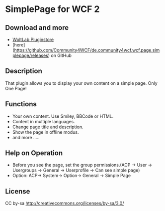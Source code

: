 SimplePage for WCF 2
====================

Download and more
-----------------
- [WoltLab Pluginstore](https://pluginstore.woltlab.com/file/1442-einfache-seite/)
- [here] (https://github.com/Community4WCF/de.community4wcf.wcf.page.simplepage/releases) on GitHub

Description
-----------------
That plugin allows you to display your own content on a simple page.
Only One Page!

Functions
-----------------

- Your own content. Use Smiley, BBCode or HTML.
- Content in multiple languages.
- Change page title and description.
- Show the page in offline modus.
- and more .....



Help on Operation
-----------------
- Before you see the page, set the group permissions.(ACP -> User -> Usergroups -> General -> Userprofile -> Can see simple page)
- Option: ACP-> System-> Option-> General -> Simple Page


License
-------
CC by-sa http://creativecommons.org/licenses/by-sa/3.0/
